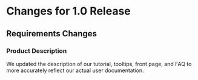 # Changes for 1.0 Release

## Requirements Changes

### Product Description

We updated the description of our tutorial, tooltips, front page, and FAQ to more accurately reflect our actual user documentation.